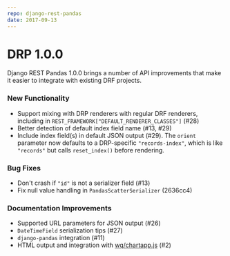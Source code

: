 ```yaml
---
repo: django-rest-pandas
date: 2017-09-13
---
```


# DRP 1.0.0

Django REST Pandas 1.0.0 brings a number of API improvements that make it easier to integrate with existing DRF projects.

### New Functionality
  * Support mixing with DRP renderers with regular DRF renderers, including in `REST_FRAMEWORK["DEFAULT_RENDERER_CLASSES"]` (#28)
  * Better detection of default index field name (#13, #29)
  * Include index field(s) in default JSON output (#29).  The `orient` parameter now defaults to a DRP-specific `"records-index"`, which is like `"records"` but calls `reset_index()` before rendering.

### Bug Fixes
  * Don't crash if `"id"` is not a serializer field (#13)
  * Fix null value handling in `PandasScatterSerializer` (2636cc4)

### Documentation Improvements
  * Supported URL parameters for JSON output (#26)
  * `DateTimeField` serialization tips (#27)
  * `django-pandas` integration (#11)
  *  HTML output and integration with [wq/chartapp.js](../@wq/chart.md) (#2)
